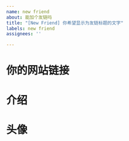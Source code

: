```yaml
---
name: new friend
about: 能加个友链吗
title: "[New Friend] 你希望显示为友链标题的文字"
labels: new friend
assignees: ''

---
```


# 你的网站链接

<!--无需添加`https://`，也无需在末尾添加`/`-->

# 介绍

<!--介绍你的网站或你自己-->

# 头像

<!--一张你希望显示为头像的图片(1:1效果最好)(Url或文件都行)-->
